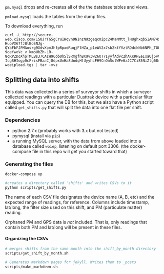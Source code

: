 `pm.mysql` drops and re-creates all of the the database tables and views.

`pmload.mysql` loads the tables from the dump files.


To download everything, run

```
curl -L http://secure-web.cisco.com/1SOJrTG5gCruIHqvn9NInzNUzgeqcmipc24MaNMtt_lHUghxqbS1AM74xmJBKbWk9l2sUqg7VcpeBmmcn4t8Rj5wo5FWwgrvhmFnkq76nYGcuHuAln-HuoVX67fJBlBoSNJg-QYaFbFJPMAosrg9XdvXpmJhfpRpxeRuqjFlHZa_p1eWV2x7sb2ktYVztRDdckNb6NPh_TOQPJKObX-9oefwoVc_v_kmoUbZh-LR-8qRPZDoXhpTMLBsJ7CAzH96obUh5lSRmgfhBXUv3w26OT7IyyfAdvc2hAKKRHEeIxaUj5vVGyeAMMg0M7FBvqEAXDB7XLosYBNI_fcTV1tfTDjhgy6ltBUpSv1Quvd-IcgSHIogp0cFrisFBaaCj8dpxUnHa8dndqHfUyyhLFH9CnOmSutWPe6zJC7Ci85NiZtg68rJV28OWbNiDWZ549O9lED857JYS6Sg5w0eGljoC3A/http%3A%2F%2Fwww.paulaoki.com%2Ftmp%2F130614-woeipload.tgz | tar -xvz
```

## Splitting data into shifts

This data was collected in a series of surveyor shifts in which a surveyor collected readings with a particular Dusttrak device with a particular filter equipped. You can query the DB for this, but we also have a Python script called `get_shifts.py` that will split the data into one flat file per shift.


### Dependencies

- python 2.7.x (probably works with 3.x but not tested)
- pymysql (install via `pip`)
- a running MySQL server, with the data from above loaded into a database called `woiep`, listening on default port 3306. (the docker-compose file in this repo will get you started toward that)

### Generating the files

```bash
docker-compose up

#creates a directory called 'shifts' and writes CSVs to it
python scripts/get_shifts.py
```

The name of each CSV file designates the device name (A, B, etc) and the expected range of readings, for reference. Columns include timestamp, lat/long, the filter size used on this shift, and PM (particulate matter) reading.

Orphaned PM and GPS data is *not* included. That is, only readings that contain both PM and lat/long will be present in these files.

#### Organizing the CSVs

```bash
# merges shifts from the same month into the shift_by_month directory
scripts/get_shift_by_month.sh

# Generates markdown pages for jekyll. Writes them to _posts
scripts/make_markdown.sh
```

